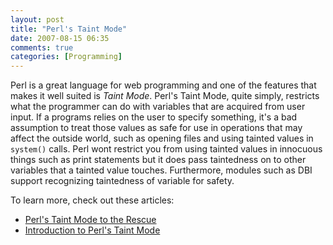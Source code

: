 ```yaml
---
layout: post
title: "Perl's Taint Mode"
date: 2007-08-15 06:35
comments: true
categories: [Programming]
---
```

Perl is a great language for web programming and one of the features that makes it well suited is *Taint Mode*.  Perl's Taint Mode, quite simply, restricts what the programmer can do with variables that are acquired from user input.  If a programs relies on the user to specify something, it's a bad assumption to treat those values as safe for use in operations that may affect the outside world, such as opening files and using tainted values in `system()` calls.  Perl wont restrict you from using tainted values in innocuous things such as print statements but it does pass taintedness on to other variables that a tainted value touches.  Furthermore, modules such as DBI support recognizing taintedness of variable for safety.

To learn more, check out these articles:

- [Perl's Taint Mode to the Rescue](http://www.oreillynet.com/onlamp/blog/2006/11/perls_taint_mode_to_the_rescue.html)
- [Introduction to Perl's Taint Mode](http://www.webreference.com/programming/perl/taint/)
